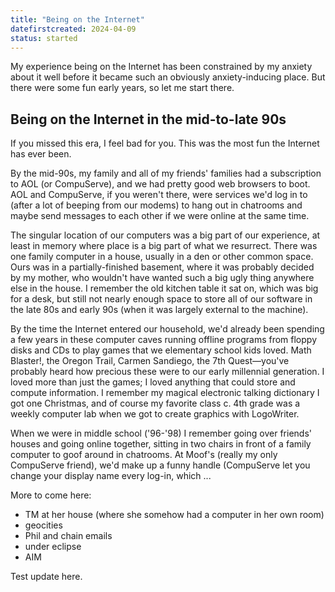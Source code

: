 ```yaml
---
title: "Being on the Internet"
datefirstcreated: 2024-04-09
status: started
---
```


My experience being on the Internet has been constrained by my anxiety about it well before it became such an obviously anxiety-inducing place.  But there were some fun early years, so let me start there.

## Being on the Internet in the mid-to-late 90s

If you missed this era, I feel bad for you.  This was the most fun the Internet has ever been.

By the mid-90s, my family and all of my friends' families had a subscription to AOL (or CompuServe), and we had pretty good web browsers to boot.  AOL and CompuServe, if you weren't there, were services we'd log in to (after a lot of beeping from our modems) to hang out in chatrooms and maybe send messages to each other if we were online at the same time.

The singular location of our computers was a big part of our experience, at least in memory where place is a big part of what we resurrect.  There was one family computer in a house, usually in a den or other common space.  Ours was in a partially-finished basement, where it was probably decided by my mother, who wouldn't have wanted such a big ugly thing anywhere else in the house.  I remember the old kitchen table it sat on, which was big for a desk, but still not nearly enough space to store all of our software in the late 80s and early 90s (when it was largely external to the machine).

By the time the Internet entered our household, we'd already been spending a few years in these computer caves running offline programs from floppy disks and CDs to play games that we elementary school kids loved.   Math Blaster!, the Oregon Trail, Carmen Sandiego, the 7th Quest—you've probably heard how precious these were to our early millennial generation.  I loved more than just the games; I loved anything that could store and compute information.  I remember my magical electronic talking dictionary I got one Christmas, and of course my favorite class c. 4th grade was a weekly computer lab when we got to create graphics with LogoWriter.

When we were in middle school ('96-'98) I remember going over friends' houses and going online together, sitting in two chairs in front of a family computer to goof around in chatrooms.  At Moof's (really my only CompuServe friend), we'd make up a funny handle (CompuServe let you change your display name every log-in, which ...

More to come here:
- TM at her house (where she somehow had a computer in her own room)
- geocities
- Phil and chain emails
- under eclipse
- AIM

Test update here.